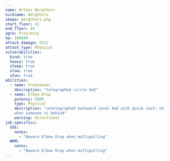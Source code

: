 ```yaml
---
name: Orthos Bergthurs
nickname: Bergthurs
image: bergthurs.png
start_floor: 41
end_floor: 44
agro: Proximity
hp: 168848
attack_damage: 5511
attack_type: Physical
vulnerabilities:
  bind: true
  heavy: true
  sleep: true
  slow: true
  stun: true
abilities:
  - name: Freezeover
    description: "telegraphed circle AoE"
  - name: Elbow Drop
    potency: 5000
    type: Physical
    description: "untelegraphed backward conal AoE with quick cast; only used
    when someone is behind"
    warning: directional
job_specifics:
  SGE:
    notes:
      - "Beware Elbow Drop when multipulling"
  WHM:
    notes:
      - "Beware Elbow Drop when multipulling"
---
```

